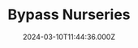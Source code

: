 ---
date: 2024-03-10T11:44:36.000Z
title: Bypass Nurseries
latitude: 51.99995941597896
longitude: 1.05363796348007
category: checkin
---